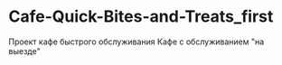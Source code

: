 # Cafe-Quick-Bites-and-Treats_first
Проект кафе быстрого обслуживания
Кафе с обслуживанием "на выезде"